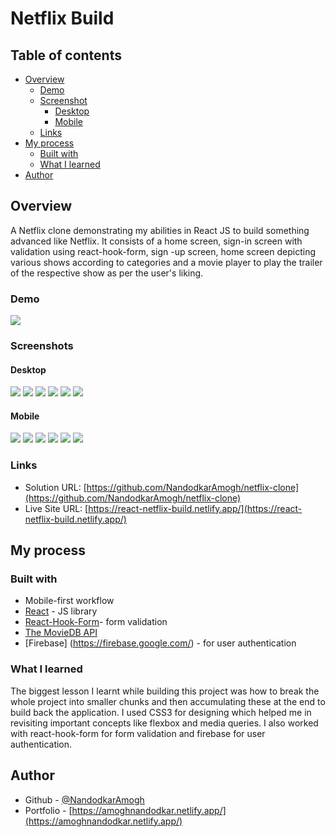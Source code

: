 # Netflix Build


## Table of contents

- [Overview](#overview)
  - [Demo](#demo)
  - [Screenshot](#screenshot)
    - [Desktop](#desktop)
    - [Mobile](#mobile)
  - [Links](#links)
- [My process](#my-process)
  - [Built with](#built-with)
  - [What I learned](#what-i-learned)
- [Author](#author) 



## Overview
A Netflix clone demonstrating my abilities in React JS to build something advanced like Netflix. It consists of a home screen, sign-in screen with validation using react-hook-form, sign -up screen, home screen depicting various shows according to categories and a movie player to play the trailer of the respective show as per the user's liking.
### Demo
![](./public/images/demo.gif)


### Screenshots

#### Desktop
![](./public/images/desktop1.png)
![](./public/images/desktop2.png)
![](./public/images/desktop3.png)
![](./public/images/desktop4.png)
![](./public/images/desktop5.png)
![](./public/images/desktop6.png)

#### Mobile
![](./public/images/mobile1.png)
![](./public/images/mobile2.png)
![](./public/images/mobile3.png)
![](./public/images/mobile4.png)
![](./public/images/mobile5.png)
![](./public/images/mobile6.png)

### Links

- Solution URL: [https://github.com/NandodkarAmogh/netflix-clone](https://github.com/NandodkarAmogh/netflix-clone)
- Live Site URL: [https://react-netflix-build.netlify.app/](https://react-netflix-build.netlify.app/)

## My process

### Built with

- Mobile-first workflow
- [React](https://reactjs.org/) - JS library
- [React-Hook-Form](https://react-hook-form.com/)- form validation
- [The MovieDB API](https://developers.themoviedb.org/3)
- [Firebase] (https://firebase.google.com/) - for user authentication
### What I learned

The biggest lesson I learnt while building this project was how to break the whole project into smaller chunks and then accumulating these at the end to build back the application. I used CSS3 for designing which helped me in revisiting important concepts like flexbox and media queries. I also worked with react-hook-form for form validation and firebase for user authentication.

## Author

- Github - [@NandodkarAmogh](https://github.com/NandodkarAmogh)
- Portfolio - [https://amoghnandodkar.netlify.app/](https://amoghnandodkar.netlify.app/)




